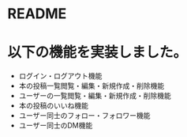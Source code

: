 # README

# 以下の機能を実装しました。

- ログイン・ログアウト機能
- 本の投稿一覧閲覧・編集・新規作成・削除機能
- ユーザーの一覧閲覧・編集・新規作成・削除機能
- 本の投稿のいいね機能
- ユーザー同士のフォロー・フォロワー機能
- ユーザー同士のDM機能
